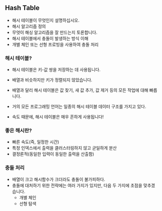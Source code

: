 ## Hash Table

- 해시 테이블이 무엇인지 설명하십시오.
- 해시 알고리즘 정의
- 무엇이 해싱 알고리즘을 잘 만드는지 토론합니다.
- 해시 테이블에서 충돌이 발생하는 방식 이해
- 개별 체인 또는 선형 프로빙을 사용하여 충돌 처리

### 해시 테이블?

- 해시 테이블은 키-값 쌍을 저장하는 데 사용됩니다.
- 배열과 비슷하지만 키가 정렬되지 않았습니다.
- 배열과 달리 해시 테이블은 값 찾기, 새 값 추가, 값 제거 등의 모든 작업에 대해 빠릅니다.

- 거의 모든 프로그래밍 언어는 일종의 해시 테이블 데이터 구조를 가지고 있다.
- 속도 때문에, 해시 테이블은 매우 흔하게 사용됩니다!

### 좋은 해시란?

- 빠른 속도(즉, 일정한 시간)
- 특정 인덱스에서 출력을 클러스터링하지 않고 균일하게 분산
- 결정론적(동일한 입력이 동일한 출력을 산출함)

### 충돌 처리

- 배열이 크고 해시함수가 크더라도 충돌이 불가피하다.
- 충돌에 대처하기 위한 전략에는 여러 가지가 있지만, 다음 두 가지에 초점을 맞추겠습니다.
  - 개별 체인
  - 선형 탐색
